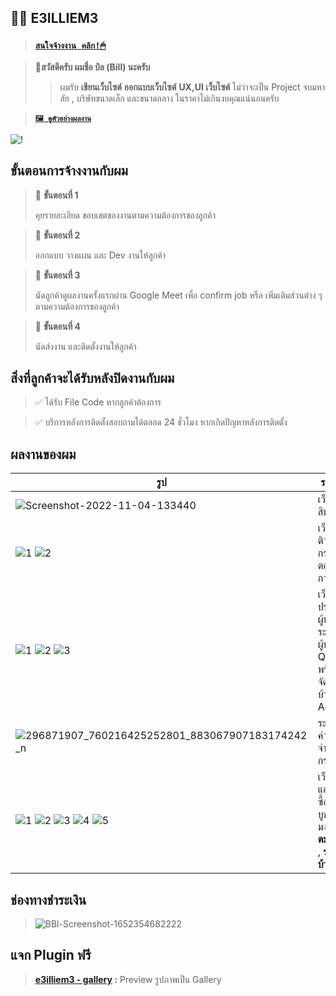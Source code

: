 ## 🧑‍💻 E3ILLIEM3


> ### [**`สนใจจ้างงาน คลิก!🖱`**](https://m.me/q3.hahaha)

> **📍สวัสดีครับ ผมชื่อ บิล (Bill) นะครับ**
> > ผมรับ **เขียนเว็บไซต์**
**ออกแบบเว็บไซต์** 
**UX,UI เว็บไซต์** ไม่ว่าจะเป็น Project จบมหาลัย ,
 บริษัทขนาดเล็ก และขนาดกลาง ในราคาไม่เกินงบคุณแน่นอนครับ

> [**`🖼 ดูตัวอย่างผลงาน`**](#ผลงานของผม)

![!](https://user-images.githubusercontent.com/116717298/199755562-bc7354dc-2ab0-4c9a-b66b-20fec03d6cd2.png)

## ขั้นตอนการจ้างงานกับผม
> 📌 **ขั้นตอนที่ 1**
>
> คุยรายละเอียด ขอบเขตของงานตามความต้องการของลูกค้า

> 📌 **ขั้นตอนที่ 2**
>
> ออกแบบ วางแผน และ Dev งานให้ลูกค้า 

> 📌 **ขั้นตอนที่ 3**
>
> นัดลูกค้าดูผลงานครั้งแรกผ่าน Google Meet เพื่อ confirm job หรือ เพิ่มเติมส่วนต่าง ๆ ตามความต้องการของลูกค้า

> 🏁 **ขั้นตอนที่ 4**
>
> นัดส่งงาน และติดตั้งงานให้ลูกค้า 

## สิ่งที่ลูกค้าจะได้รับหลังปิดงานกับผม
> ✅ ได้รับ File Code หากลูกค้าต้องการ

> ✅ บริการหลังการติดตั้งสอบถามได้ตลอด 24 ชั่วโมง หากเกิดปัญหาหลังการติดตั้ง

## ผลงานของผม
| รูป                                                                                                                                                                                                                                                                                                                                                                                                                                                                                                                                                               | รายละเอียด                                                                                    |
|-------------------------------------------------------------------------------------------------------------------------------------------------------------------------------------------------------------------------------------------------------------------------------------------------------------------------------------------------------------------------------------------------------------------------------------------------------------------------------------------------------------------------------------------------------------------|-----------------------------------------------------------------------------------------------|
| ![Screenshot-2022-11-04-133440](https://user-images.githubusercontent.com/116717298/199928624-f76a6c13-d8f6-44b8-a2e6-83c801a64724.jpg)                                                                                                                                                                                                                                                                                                                                                                                                                           | เว็บแนะนำสินค้า                                                                               |
| ![1](https://user-images.githubusercontent.com/116717298/199929037-60592e2b-1629-42a7-bf22-04330f42e27b.jpg) ![2](https://user-images.githubusercontent.com/116717298/199929042-42c666a2-fb41-4ff7-8ca3-c9934ef06bd1.jpg)                                                                                                                                                                                                                                                                                                                                         | เว็บบอร์ดติวเตอร์, กระทู้ถามตอบ และ การจ้างงาน                                                |              
| ![1](https://user-images.githubusercontent.com/116717298/199930057-915102fd-d2f7-4137-b96c-8e6c3993965f.jpg) ![2](https://user-images.githubusercontent.com/116717298/199930058-2f0278b3-1a74-4f1f-b02f-dbf218318def.jpg) ![3](https://user-images.githubusercontent.com/116717298/199930060-134e0de3-cff4-4f3e-b3b3-00ba96e224fd.jpg)                                                                                                                                                                                                                            | เว็บกรอกประวัติข้อมูลผู้ป่วย และระบบดูข้อมูลผู้ป่วยผ่าน QR Code พร้อมระบบจัดการหลังบ้าน Admin |
| ![296871907_760216425252801_883067907183174242_n](https://user-images.githubusercontent.com/116717298/199931476-9fe30914-dbbc-449f-8412-a367d5a748ca.jpg)                                                                                                                                                                                                                                                                                                                                                                                                         | ระบบคำนวณค่าใช้จ่ายการโอนกรรสิทธิ์                                                            |
| ![1](https://user-images.githubusercontent.com/116717298/199933474-f988bee1-a321-4f27-a187-68b6557e09ad.jpg) ![2](https://user-images.githubusercontent.com/116717298/199933486-fc657658-2fbe-4a7c-b964-3893db669d3b.jpg) ![3](https://user-images.githubusercontent.com/116717298/199933509-3c8d6569-a580-49c0-92ba-aaf6e827538d.jpg) ![4](https://user-images.githubusercontent.com/116717298/199933522-a50f9891-069f-4d53-8a88-2228c2a66143.jpg) ![5](https://user-images.githubusercontent.com/116717298/199933532-b1cbca66-eaf1-4304-ba20-491bb9ad9b32.jpg)  | เว็บแอพพลิเคชันซื้อขายเช่าบูชาวัตถุมงคล **ระบบตะกร้าสินค้า** , **ระบบหลังบ้านแอดมิน**          |


## ช่องทางชำระเงิน
> ![BBl-Screenshot-1652354682222](https://user-images.githubusercontent.com/116717298/199983763-65d282e0-f7c4-4df9-a990-287e011e8af4.jpeg)

## แจก Plugin ฟรี
> **[e3illiem3 - gallery](https://github.com/E3ILLIEM3/e3illiem3_gallery) :** Preview  รูปภาพเป็น Gallery
